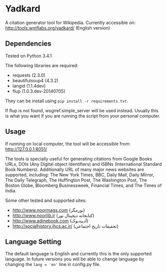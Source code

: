 # Yadkard

A citation generator tool for Wikipedia. Currently accessible on:
http://tools.wmflabs.org/yadkard/ (English version)

## Dependencies

Tested on Python 3.4.1

The following libraries are required:
* requests (2.3.0)
* beautifulsoup4 (4.3.2)
* langid (1.1.4dev)
* flup (1.0.3.dev-20140705)

They can be install using `pip install -r requirements.txt`.

If flup is not found, wsgiref.simple_server will be used instead. Usually this is what you want if you are running the script from your personal computer.

## Usage

If running on local computer, the tool will be accessible from:
http://127.0.0.1:8051/

The tools is specially useful for generating citations from Google Books URLs, DOIs (Any Digital object Identifiers) and ISBNs (International Standard Book Numbers).
Additionally URL of many major news websites are supported, including:
The New York Times, BBC, Daily Mail, Daily Mirror, The Daily Telegraph, The Huffington Post, The Washington Post, The Boston Globe, Bloomberg Businessweek, Financial Times, and The Times of India.

Some other tested and supported sites:
* http://www.noormags.com (نورمگز)
* http://www.noorlib.ir (کتابخانه دیجیتال نور)
* http://www.adinebook.com (آدینه‌بوک)
* http://socialhistory.ihcs.ac.ir/ (تحقیقات تاریخ اجتماعی)

## Language Setting
The default language is English and currently this is the only supported language.
In future versions you will be able to change language by changing the `lang = 'en'` line in config.py file.
